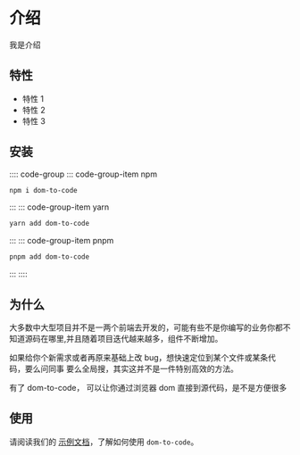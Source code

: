 # 介绍

我是介绍

## 特性

- 特性 1
- 特性 2
- 特性 3

## 安装

:::: code-group
::: code-group-item npm

```bash
npm i dom-to-code
```

:::
::: code-group-item yarn

```bash
yarn add dom-to-code
```

:::
::: code-group-item pnpm

```bash
pnpm add dom-to-code
```

:::
::::

## 为什么

大多数中大型项目并不是一两个前端去开发的，可能有些不是你编写的业务你都不知道源码在哪里,并且随着项目迭代越来越多，组件不断增加。

如果给你个新需求或者再原来基础上改 bug，想快速定位到某个文件或某条代码，要么问同事 要么全局搜，其实这并不是一件特别高效的方法。

有了 dom-to-code， 可以让你通过浏览器 dom 直接到源代码，是不是方便很多

## 使用

请阅读我们的 [示例文档](./example.md)，了解如何使用 `dom-to-code`。
